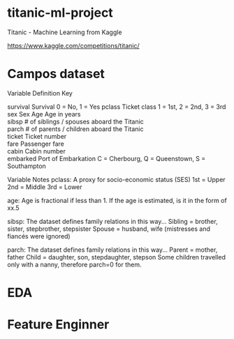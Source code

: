 # titanic-ml-project
Titanic - Machine Learning from Kaggle

https://www.kaggle.com/competitions/titanic/

 
# Campos dataset
Variable	Definition	                             Key

survival	Survival	             0 = No, 1 = Yes
pclass	    Ticket class	         1 = 1st, 2 = 2nd, 3 = 3rd
sex	        Sex	
Age	        Age in years	
sibsp	    # of siblings / spouses aboard the Titanic	
parch	    # of parents / children aboard the Titanic	
ticket	    Ticket number	
fare	    Passenger fare	
cabin	    Cabin number	
embarked	Port of Embarkation	C = Cherbourg, Q = Queenstown, S = Southampton


Variable Notes
pclass: A proxy for socio-economic status (SES)
1st = Upper
2nd = Middle
3rd = Lower

age: Age is fractional if less than 1. If the age is estimated, is it in the form of xx.5

sibsp: The dataset defines family relations in this way...
Sibling = brother, sister, stepbrother, stepsister
Spouse = husband, wife (mistresses and fiancés were ignored)

parch: The dataset defines family relations in this way...
Parent = mother, father
Child = daughter, son, stepdaughter, stepson
Some children travelled only with a nanny, therefore parch=0 for them.


# EDA


# Feature Enginner
